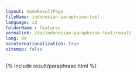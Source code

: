 ```yaml
---
layout: homeResultPage
fileName: indonesian-paraphrase-tool
language: id
folderName : features
permalink: /da/indonesian-paraphrase-tool/result
lang: da
nointernationalization: true
sitemap: false
---
```

{% include result/paraphrase.html %}

<script src="/js/result/paraprashing.js" data-foldername="{{page.folderName}}" data-lang="{{page.lang}}"></script>